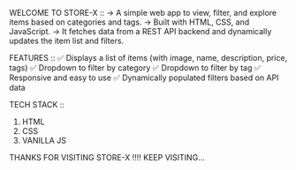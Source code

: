 WELCOME TO STORE-X ::
-> A simple web app to view, filter, and explore items based on categories and tags.
-> Built with HTML, CSS, and JavaScript.
-> It fetches data from a REST API backend and dynamically updates the item list and filters.

FEATURES ::
✅ Displays a list of items (with image, name, description, price, tags)
✅ Dropdown to filter by category
✅ Dropdown to filter by tag
✅ Responsive and easy to use
✅ Dynamically populated filters based on API data

TECH STACK ::
1. HTML
2. CSS
3. VANILLA JS

THANKS FOR VISITING STORE-X !!!!
KEEP VISITING...
